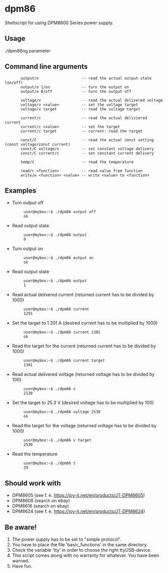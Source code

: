 # dpm86

Shellscript for using DPM8600 Series power supply.

## Usage
 
 ./dpm86ng parameter

## Command line arguments
 
           output/o                   -- read the actual output state (on/off)
           output/o 1/on              -- turn the output on
           output/o 0/off             -- turn the output off

           voltage/v                  -- read the actual delivered voltage
           voltage/v <value>          -- set the voltage target
           voltage/v target           -- read the voltage target

           current/c                  -- read the actual deliviered current
           current/c <value>          -- set the target
           current/c target           -- current: read the target

           const/C                    -- read the actual const setting (const voltage/const current)
           const/C voltage/v          -- set constant voltage delivery
           const/C current/c          -- set constant current delivery

           temp/t                     -- read the temperature

           read/r <function>          -- read value from function
           write/w <function> <value> -- write <value> to <function>

## Examples

- Turn output off

           user@mybox:~$ ./dpm86 output off
           ok

- Read output state

           user@mybox:~$ ./dpm86 output
           0

- Turn output on

           user@mybox:~$ ./dpm86 output on
           ok

- Read output state

           user@mybox:~$ ./dpm86 output
           1
- Read actual delivered current (returned current has to be divided by 1000)

           user@mybox:~$ ./dpm86 current
           1255

- Set the target to 1.301 A (desired current has to be multiplied by 1000)

           user@mybox:~$ ./dpm86 current 1301
           ok

- Read the target for the current (returned current has to be divided by 1000)

           user@mybox:~$ ./dpm86 current target
           1301

- Read actual delivered voltage (returned voltage has to be divided by 100)

           user@mybox:~$ ./dpm86 v
           2120

- Set the target to 25.3 V (desired voltage has to be multiplied by 100)

           user@mybox:~$ ./dpm86 voltage 2530
           ok

- Read the target for the voltage (returned voltage has to be divided by 1000)

           user@mybox:~$ ./dpm86 v target
           2530

- Read the temperature

           user@mybox:~$ ./dpm86 t
           39
 
## Should work with

- DPM8605 (see f. e. https://joy-it.net/en/products/JT-DPM8605)
- DPM8608 (search on ebay)
- DPM8616 (search on ebay)
- DPM8624 (see f. e. https://joy-it.net/en/products/JT-DPM8624)

## Be aware!
 
1. The power supply has to be set to "simple protocol".
2. You have to place the file 'basic_functions' in the same directory.
3. Check the variable 'tty' in order to choose the right ttyUSB-device.
4. This script comes along with no warranty for whatever. You have been warned.
5. Have fun.

